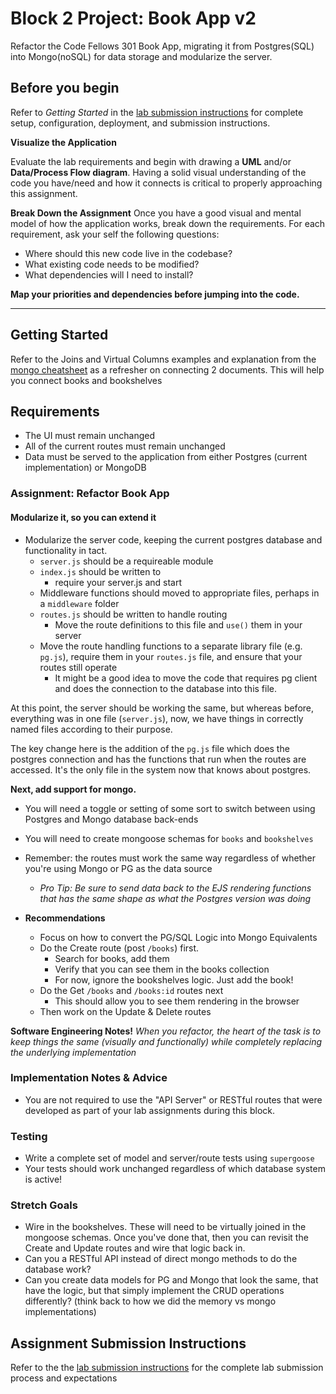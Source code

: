 # Block 2 Project: Book App v2

Refactor the Code Fellows 301 Book App, migrating it from Postgres(SQL) into Mongo(noSQL) for data storage and modularize the server.

## Before you begin
Refer to *Getting Started*  in the [lab submission instructions]((../../../reference/submission-instructions/labs/README.md)) for complete setup, configuration, deployment, and submission instructions.

**Visualize the Application**

Evaluate the lab requirements and begin with drawing a **UML** and/or **Data/Process Flow diagram**.  Having a solid visual understanding of the code you have/need and how it connects is critical to properly approaching this assignment.

**Break Down the Assignment**
Once you have a good visual and mental model of how the application works, break down the requirements. For each requirement, ask your self the following questions:

* Where should this new code live in the codebase?
* What existing code needs to be modified?
* What dependencies will I need to install?

**Map your priorities and dependencies before jumping into the code.**

---

## Getting Started

Refer to the Joins and Virtual Columns examples and explanation from the [mongo cheatsheet](../../../reference/mongo-cheatsheet.md) as a refresher on connecting 2 documents. This will help you connect books and bookshelves

## Requirements

* The UI must remain unchanged
* All of the current routes must remain unchanged
* Data must be served to the application from either Postgres (current implementation) or MongoDB

### Assignment: Refactor Book App

#### Modularize it, so you can extend it

* Modularize the server code, keeping the current postgres database and functionality in tact.
  * `server.js` should be a requireable module
  * `index.js` should be written to
    * require your server.js and start
  * Middleware functions should moved to appropriate files, perhaps in a `middleware` folder
  * `routes.js` should be written to handle routing
    * Move the route definitions to this file and `use()` them in your server
  * Move the route handling functions to a separate library file (e.g. `pg.js`), require them in your `routes.js` file, and ensure that your routes still operate
    * It might be a good idea to move the code that requires pg client and does the connection to the database into this file.
    
At this point, the server should be working the same, but whereas before, everything was in one file (`server.js`), now, we have things in correctly named files according to their purpose. 

The key change here is the addition of the `pg.js` file which does the postgres connection and has the functions that run when the routes are accessed. It's the only file in the system now that knows about postgres.

**Next, add support for mongo.**

* You will need a toggle or setting of some sort to switch between using Postgres and Mongo database back-ends
* You will need to create mongoose schemas for `books` and `bookshelves`
* Remember: the routes must work the same way regardless of whether you're using Mongo or PG as the data source
  * *Pro Tip: Be sure to send data back to the EJS rendering functions that has the same shape as what the Postgres version was doing*

* **Recommendations**
  * Focus on how to convert the PG/SQL Logic into Mongo Equivalents
  * Do the Create route (post `/books`) first.
    * Search for books, add them
    * Verify that you can see them in the books collection
    * For now, ignore the bookshelves logic.  Just add the book!
  * Do the Get `/books` and `/books:id` routes next
    * This should allow you to see them rendering in the browser
  * Then work on the Update & Delete routes

**Software Engineering Notes!** *When you refactor, the heart of the task is to keep things the same (visually and functionally) while completely replacing the underlying implementation*

### Implementation Notes & Advice
* You are not required to use the "API Server" or RESTful routes that were developed as part of your lab assignments during this block.


### Testing
* Write a complete set of model and server/route tests using `supergoose`
* Your tests should work unchanged regardless of which database system is active!

### Stretch Goals

* Wire in the bookshelves. These will need to be virtually joined in the mongoose schemas.  Once you've done that, then you can revisit the Create and Update routes and wire that logic back in.
* Can you a RESTful API instead of direct mongo methods to do the database work?
* Can you create data models for PG and Mongo that look the same, that have the logic, but that simply implement the CRUD operations differently? (think back to how we did the memory vs mongo implementations)


  

## Assignment Submission Instructions
Refer to the the [lab submission instructions]((../../../reference/submission-instructions/labs/README.md)) for the complete lab submission process and expectations

